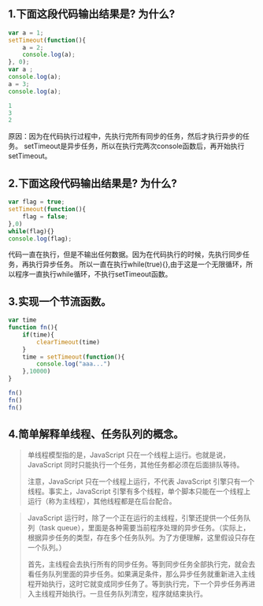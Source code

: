 ## 1.下面这段代码输出结果是? 为什么?
```javaScript
var a = 1;
setTimeout(function(){
    a = 2;
    console.log(a);
}, 0);
var a ;
console.log(a);
a = 3;
console.log(a);
```

```javaScript
1
3
2
```
原因：因为在代码执行过程中，先执行完所有同步的任务，然后才执行异步的任务。
setTimeout是异步任务，所以在执行完两次console函数后，再开始执行setTimeout。


## 2.下面这段代码输出结果是? 为什么?
```javaScript
var flag = true;
setTimeout(function(){
    flag = false;
},0)
while(flag){}
console.log(flag);
```
代码一直在执行，但是不输出任何数据。因为在代码执行的时候，先执行同步任务，再执行异步任务。
所以一直在执行while(true){},由于这是一个无限循环，所以程序一直执行while循环，不执行setTimeout函数。

## 3.实现一个节流函数。
```javaScript
var time
function fn(){
    if(time){
        clearTimeout(time)
    }
    time = setTimeout(function(){
        console.log("aaa...")
    },10000)
}

fn()
fn()
fn()
```

## 4.简单解释单线程、任务队列的概念。

>单线程模型指的是，JavaScript 只在一个线程上运行。也就是说，JavaScript 同时只能执行一个任务，其他任务都必须在后面排队等待。
>
>注意，JavaScript 只在一个线程上运行，不代表 JavaScript 引擎只有一个线程。事实上，JavaScript 引擎有多个线程，单个脚本只能在一个线程上运行（称为主线程），其他线程都是在后台配合。


>JavaScript 运行时，除了一个正在运行的主线程，引擎还提供一个任务队列（task queue），里面是各种需要当前程序处理的异步任务。（实际上，根据异步任务的类型，存在多个任务队列。为了方便理解，这里假设只存在一个队列。）
>
>首先，主线程会去执行所有的同步任务。等到同步任务全部执行完，就会去看任务队列里面的异步任务。如果满足条件，那么异步任务就重新进入主线程开始执行，这时它就变成同步任务了。等到执行完，下一个异步任务再进入主线程开始执行。一旦任务队列清空，程序就结束执行。